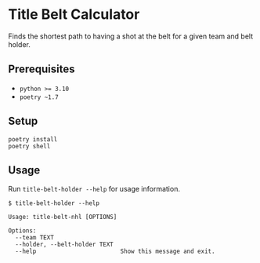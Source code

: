 # Title Belt Calculator
Finds the shortest path to having a shot at the belt for a given team and belt holder.

## Prerequisites

- `python >= 3.10`
- `poetry ~1.7`

## Setup

```
poetry install
poetry shell
```

## Usage

Run `title-belt-holder --help` for usage information.

```
$ title-belt-holder --help

Usage: title-belt-nhl [OPTIONS]

Options:
  --team TEXT
  --holder, --belt-holder TEXT
  --help                        Show this message and exit.
```
